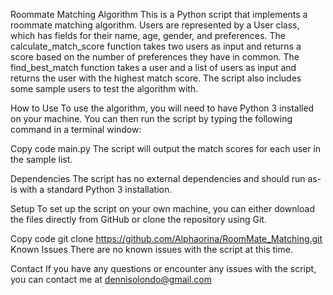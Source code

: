 Roommate Matching Algorithm
This is a Python script that implements a roommate matching algorithm. Users are represented by a User class, which has fields for their name, age, gender, and preferences. The calculate_match_score function takes two users as input and returns a score based on the number of preferences they have in common. The find_best_match function takes a user and a list of users as input and returns the user with the highest match score. The script also includes some sample users to test the algorithm with.

How to Use
To use the algorithm, you will need to have Python 3 installed on your machine. You can then run the script by typing the following command in a terminal window:

Copy code
main.py
The script will output the match scores for each user in the sample list.

Dependencies
The script has no external dependencies and should run as-is with a standard Python 3 installation.

Setup
To set up the script on your own machine, you can either download the files directly from GitHub or clone the repository using Git.

Copy code
git clone https://github.com/Alphaorina/RoomMate_Matching.git
Known Issues
There are no known issues with the script at this time.

Contact
If you have any questions or encounter any issues with the script, you can contact me at dennisolondo@gmail.com

